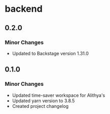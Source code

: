 # backend

## 0.2.0

### Minor Changes

- Updated to Backstage version 1.31.0

## 0.1.0

### Minor Changes

- Updated time-saver workspace for Alithya's
- Updated yarn version to 3.8.5
- Created project changelog
